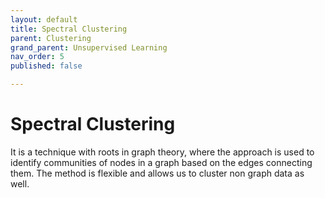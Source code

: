 ```yaml
---
layout: default
title: Spectral Clustering
parent: Clustering
grand_parent: Unsupervised Learning
nav_order: 5
published: false

---
```

# Spectral Clustering

It is a technique with roots in graph theory, where the approach is used to identify communities of nodes in a graph based on the edges connecting them. The method is flexible and allows us to cluster non graph data as well.